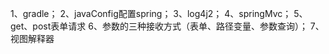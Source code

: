 1、gradle；
2、javaConfig配置spring；
3、log4j2；
4、springMvc；
5、get、post表单请求
6、参数的三种接收方式（表单、路径变量、参数查询）；
7、视图解释器